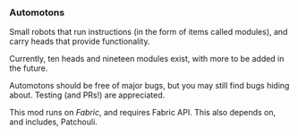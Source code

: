 ### Automotons
Small robots that run instructions (in the form of items called modules), and carry heads that provide functionality.

Currently, ten heads and nineteen modules exist, with more to be added in the future.

Automotons should be free of major bugs, but you may still find bugs hiding about. Testing (and PRs!) are appreciated.

This mod runs on *Fabric*, and requires Fabric API. This also depends on, and includes, Patchouli.